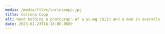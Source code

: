 ```yaml
---
media: /media/files/corinacopp.jpg
title: Corinna Copp
alt: Hand holding a photograph of a young child and a man in overalls
date: 2023-01-23T16:18:00-0500
---
```

